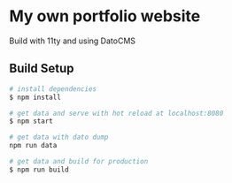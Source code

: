 # My own portfolio website

Build with 11ty and using DatoCMS

## Build Setup

```bash
# install dependencies
$ npm install

# get data and serve with hot reload at localhost:8080
$ npm start

# get data with dato dump
npm run data

# get data and build for production
$ npm run build
```
